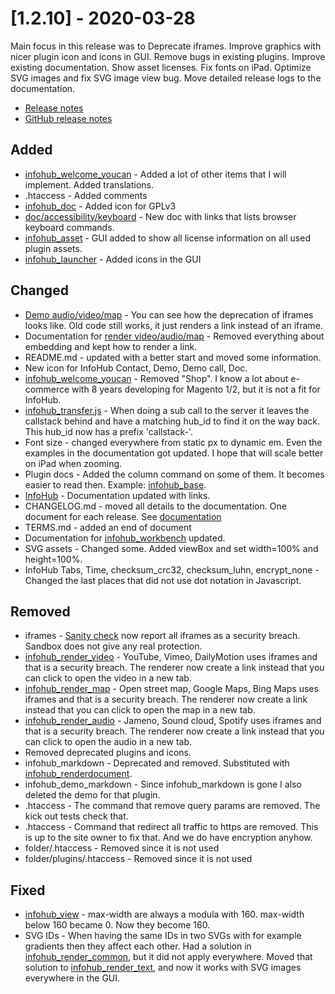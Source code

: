 # [1.2.10] - 2020-03-28
Main focus in this release was to Deprecate iframes. Improve graphics with nicer plugin icon and icons in GUI. Remove bugs in existing plugins. Improve existing documentation. Show asset licenses. Fix fonts on iPad. Optimize SVG images and fix SVG image view bug. Move detailed release logs to the documentation.  

* [Release notes](main,release_v1_v1v2_v1v2v10)
* [GitHub release notes](https://github.com/peterlembke/infohub/releases/tag/v1.2.10)

## Added
- [infohub_welcome_youcan](plugin,infohub_welcome_youcan) - Added a lot of other items that I will implement. Added translations.
- .htaccess - Added comments
- [infohub_doc](plugin,infohub_doc) - Added icon for GPLv3
- [doc/accessibility/keyboard](main,accessibility_keyboard) - New doc with links that lists browser keyboard commands.
- [infohub_asset](plugin,infohub_asset) - GUI added to show all license information on all used plugin assets.
- [infohub_launcher](plugin,infohub_launcher) - Added icons in the GUI

## Changed
- [Demo audio/video/map](plugin,infohub_demo_audio) - You can see how the deprecation of iframes looks like. Old code still works, it just renders a link instead of an iframe.
- Documentation for [render video/audio/map](plugin,infohub_render_audio) - Removed everything about embedding and kept how to render a link.
- README.md - updated with a better start and moved some information.
- New icon for InfoHub Contact, Demo, Demo call, Doc.
- [infohub_welcome_youcan](plugin,infohub_welcome_youcan) - Removed "Shop". I know a lot about e-commerce with 8 years developing for Magento 1/2, but it is not a fit for InfoHub.
- [infohub_transfer.js](plugin,infohub_transfer) - When doing a sub call to the server it leaves the callstack behind and have a matching hub_id to find it on the way back. This hub_id now has a prefix 'callstack-'.
- Font size - changed everywhere from static px to dynamic em. Even the examples in the documentation got updated. I hope that will scale better on iPad when zooming.
- Plugin docs - Added the column command on some of them. It becomes easier to read then. Example: [infohub_base](plugin,infohub_base).
- [InfoHub](plugin,infohub) - Documentation updated with links.
- CHANGELOG.md - moved all details to the documentation. One document for each release. See [documentation](main,release)
- TERMS.md - added an end of document
- Documentation for [infohub_workbench](plugin,infohub_workbench) updated.
- SVG assets - Changed some. Added viewBox and set width=100% and height=100%.
- InfoHub Tabs, Time, checksum_crc32, checksum_luhn, encrypt_none - Changed the last places that did not use dot notation in Javascript.

## Removed
- iframes - [Sanity check](main,core_include_sanitycheck) now report all iframes as a security breach. Sandbox does not give any real protection.
- [infohub_render_video](plugin,infohub_render_video) - YouTube, Vimeo, DailyMotion uses iframes and that is a security breach. The renderer now create a link instead that you can click to open the video in a new tab.
- [infohub_render_map](plugin,infohub_render_map) - Open street map, Google Maps, Bing Maps uses iframes and that is a security breach. The renderer now create a link instead that you can click to open the map in a new tab.
- [infohub_render_audio](plugin,infohub_render_audio) - Jameno, Sound cloud, Spotify uses iframes and that is a security breach. The renderer now create a link instead that you can click to open the audio in a new tab.
- Removed deprecated plugins and icons.
- infohub_markdown - Deprecated and removed. Substituted with [infohub_renderdocument](plugin,infohub_renderdocument).
- infohub_demo_markdown - Since infohub_markdown is gone I also deleted the demo for that plugin.
- .htaccess - The command that remove query params are removed. The kick out tests check that.
- .htaccess - Command that redirect all traffic to https are removed. This is up to the site owner to fix that. And we do have encryption anyhow.
- folder/.htaccess - Removed since it is not used
- folder/plugins/.htaccess - Removed since it is not used

## Fixed
- [infohub_view](plugin,infohub_view) - max-width are always a modula with 160. max-width below 160 became 0. Now they become 160.
- SVG IDs - When having the same IDs in two SVGs with for example gradients then they affect each other. Had a solution in [infohub_render_common](plugin,infohub_render_common), but it did not apply everywhere. Moved that solution to [infohub_render_text](plugin,infohub_render_text), and now it works with SVG images everywhere in the GUI.
 
